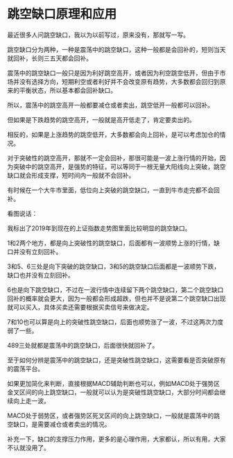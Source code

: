 # 跳空缺口原理和应用

最近很多人问跳空缺口，我以为以前写过，原来没有，那就写一写。

跳空缺口分为两种，一种是震荡中的跳空缺口，这种一般都是会回补的，短则当天就回补，长则三五天都会回补。

震荡中的跳空缺口一般只是因为利好跳空高开，或者因为利空跳空低开，但由于市场并没有选择方向，短期利空或者利好并不会改变原有趋势，大多数都会回归到原来的平衡状态，所以基本都会回补缺口。

所以，震荡中的跳空高开一般都要减仓或者卖出，跳空低开一般都可以回补。

但如果是下跌趋势的跳空高开，一般就是高开低走了，肯定要卖出的。

相反的，如果是上涨趋势的跳空低开，大多数都会向上回补，是可以考虑加仓的情况。

对于突破性的跳空高开，那就不一定会回补，那很可能是一波上涨行情的开始，因为突破中的跳空高开，是强势的特征，可以等同于一根无量大阳线向上突破，跳空缺口就会形成支撑，短时间内一般就不会回补。

有时候在一个大牛市里面，低位向上突破的跳空缺口，一直到牛市走完都不会回补。

看图说话：

我标出了2019年到现在的上证指数走势图里面比较明显的跳空缺口。

1和2两个地方，都是向上突破性的跳空缺口，后面都有一波顺势上涨的行情，缺口并没有立刻回补。

3和5、6三处是向下突破的跳空缺口，3和5的跳空缺口后面都是一波顺势下跌，缺口也并没有立刻回补。

6也是向下跳空缺口，不过在一波行情中连续留下两个跳空缺口，第二个跳空缺口回补的概率就会更大，因为一般都会形成超跌，但也并不是说第二个跳空缺口出现就可以买入，具体买卖还需要根据买卖信号来做决定。

7和10也可以算是向上的突破性跳空缺口，后面也顺势涨了一波，不过这两次力度弱了一些。

489三处就都是震荡中的跳空缺口，后面很快就回补了。

至于如何分辨是震荡中的跳空缺口，还是突破性跳空缺口，这需要看是否突破原有的震荡平台。

如果更加简化来判断，直接根据MACD辅助判断也可以，例如MACD处于强势区金叉区间的向上跳空缺口，一般就可以认为是突破性跳空缺口，大部分时间都会继续向上走一波。

MACD处于弱势区，或者强势区死叉区间的向上跳空缺口，一般就是震荡中的跳空缺口，是需要减仓或者卖出的情况。

补充一下，缺口的支撑压力作用，更多的是心理作用，大家都认，所以有用，大家不认就没用了。